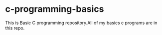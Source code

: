 # c-programming-basics
This is Basic C programming repository.All of my basics c programs are in this repo.
